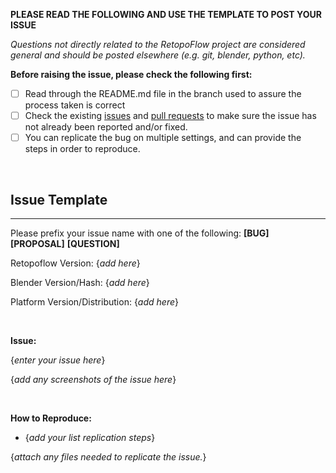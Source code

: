 **PLEASE READ THE FOLLOWING AND USE THE TEMPLATE TO POST YOUR ISSUE**

*Questions not directly related to the RetopoFlow project are considered general and should be posted elsewhere (e.g. git, blender, python, etc).*

**Before raising the issue, please check the following first:**

- [ ] Read through the README.md file in the branch used to assure the process taken is correct
- [ ] Check the existing [issues](https://github.com/CGCookie/retopoflow/issues) and [pull requests](https://github.com/CGCookie/retopoflow/pulls) to make sure the issue has not already been reported and/or fixed.
- [ ] You can replicate the bug on multiple settings, and can provide the steps in order to reproduce.

&nbsp;

Issue Template
-----------------------------------

---
Please prefix your issue name with one of the following: **[BUG]** **[PROPOSAL]** **[QUESTION]**

Retopoflow Version: {*add here*}

Blender Version/Hash: {*add here*}

Platform Version/Distribution: {*add here*}

&nbsp;

**Issue:**

{*enter your issue here*}

{*add any screenshots of the issue here*}



&nbsp;

**How to Reproduce:**

- {*add your list replication steps*}

{*attach any files needed to replicate the issue.*}